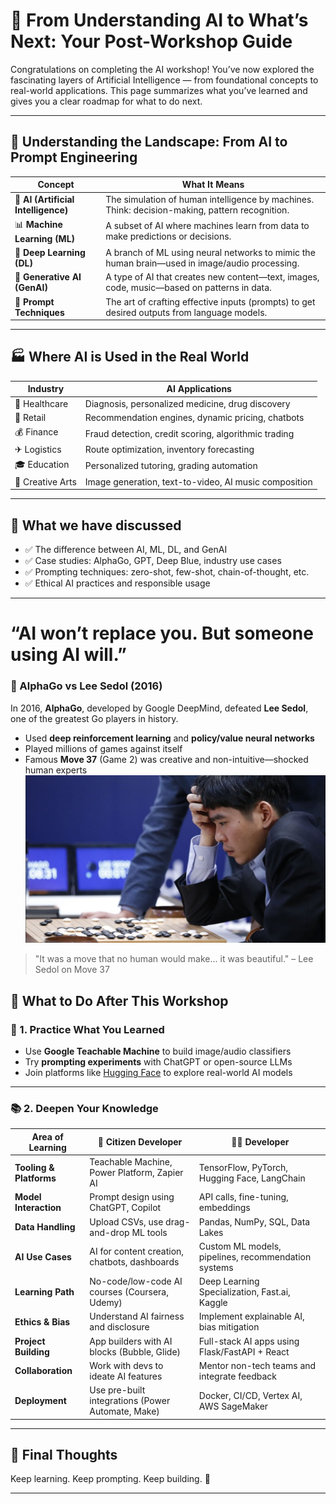 # 🧠 From Understanding AI to What’s Next: Your Post-Workshop Guide

Congratulations on completing the AI workshop! You’ve now explored the fascinating layers of Artificial Intelligence — from foundational concepts to real-world applications. This page summarizes what you’ve learned and gives you a clear roadmap for what to do next.

---

## 🧩 Understanding the Landscape: From AI to Prompt Engineering

| Concept       | What It Means                                                                 |
|---------------|--------------------------------------------------------------------------------|
| 🤖 **AI (Artificial Intelligence)** | The simulation of human intelligence by machines. Think: decision-making, pattern recognition. |
| 📊 **Machine Learning (ML)**       | A subset of AI where machines learn from data to make predictions or decisions.                |
| 🧠 **Deep Learning (DL)**          | A branch of ML using neural networks to mimic the human brain—used in image/audio processing. |
| 🧬 **Generative AI (GenAI)**       | A type of AI that creates new content—text, images, code, music—based on patterns in data.    |
| 🎯 **Prompt Techniques**          | The art of crafting effective inputs (prompts) to get desired outputs from language models.   |

---

## 🏭 Where AI is Used in the Real World

| Industry        | AI Applications                                                |
|----------------|-----------------------------------------------------------------|
| 🏥 Healthcare    | Diagnosis, personalized medicine, drug discovery               |
| 🛒 Retail        | Recommendation engines, dynamic pricing, chatbots             |
| 💰 Finance       | Fraud detection, credit scoring, algorithmic trading          |
| ✈ Logistics      | Route optimization, inventory forecasting                     |
| 🎓 Education     | Personalized tutoring, grading automation                     |
| 🎨 Creative Arts | Image generation, text-to-video, AI music composition         |

---

## 📌 What we have discussed

- ✅ The difference between AI, ML, DL, and GenAI
- ✅ Case studies: AlphaGo, GPT, Deep Blue, industry use cases
- ✅ Prompting techniques: zero-shot, few-shot, chain-of-thought, etc.
- ✅ Ethical AI practices and responsible usage

---
# “AI won’t replace you. But someone using AI will.”

### 🎯 AlphaGo vs Lee Sedol (2016)

In 2016, **AlphaGo**, developed by Google DeepMind, defeated **Lee Sedol**, one of the greatest Go players in history.

- Used **deep reinforcement learning** and **policy/value neural networks**
- Played millions of games against itself
- Famous **Move 37** (Game 2) was creative and non-intuitive—shocked human experts
![Plotted](https://github.com/vigneshstack/Prompt/blob/main/images/alphago.png)

> "It was a move that no human would make... it was beautiful." – Lee Sedol on Move 37



## 🚀 What to Do After This Workshop

### 🧠 1. Practice What You Learned

- Use **Google Teachable Machine** to build image/audio classifiers
- Try **prompting experiments** with ChatGPT or open-source LLMs
- Join platforms like [Hugging Face](https://huggingface.co/) to explore real-world AI models

---

### 📚 2. Deepen Your Knowledge

| Area of Learning         | 👤 Citizen Developer                            | 👨‍💻 Developer                                   |
|--------------------------|--------------------------------------------------|-------------------------------------------------|
| **Tooling & Platforms**  | Teachable Machine, Power Platform, Zapier AI    | TensorFlow, PyTorch, Hugging Face, LangChain    |
| **Model Interaction**    | Prompt design using ChatGPT, Copilot            | API calls, fine-tuning, embeddings               |
| **Data Handling**        | Upload CSVs, use drag-and-drop ML tools         | Pandas, NumPy, SQL, Data Lakes                   |
| **AI Use Cases**         | AI for content creation, chatbots, dashboards   | Custom ML models, pipelines, recommendation systems |
| **Learning Path**        | No-code/low-code AI courses (Coursera, Udemy)   | Deep Learning Specialization, Fast.ai, Kaggle    |
| **Ethics & Bias**        | Understand AI fairness and disclosure           | Implement explainable AI, bias mitigation        |
| **Project Building**     | App builders with AI blocks (Bubble, Glide)     | Full-stack AI apps using Flask/FastAPI + React   |
| **Collaboration**        | Work with devs to ideate AI features            | Mentor non-tech teams and integrate feedback     |
| **Deployment**           | Use pre-built integrations (Power Automate, Make) | Docker, CI/CD, Vertex AI, AWS SageMaker         |

---

## 📍 Final Thoughts



Keep learning. Keep prompting. Keep building. 🚀

---



